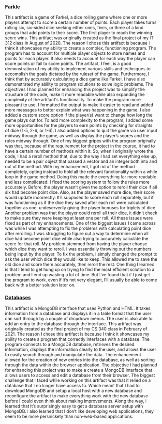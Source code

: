

### [Farkle](https://github.com/CaleGriggs/CaleGriggs.github.io/tree/gh-pages/Farkle)



  This artifact is a game of Farkel, a dice rolling game where one or more players attempt to score a certain number of points. Each player takes turns rolling six, six-sided dice seeking either ones, fives, or three of a kind groups that add points to their score. The first player to reach the winning score wins. This artifact was originally created as the final project of my IT 312 class in August of 2020. 
	The reason I chose this artifact is because I think it showcases my ability to create a complex, functioning program. The program has to account for multiple player objects to store names and points for each player. It also needs to account for each way the player can score points or fail to score points. The artifact, I feel, is a good demonstration of my ability to implement various skills and techniques to accomplish the goals dictated by the ruleset of the game. Furthermore, I think that by accurately calculating a dice game like Farkel, I have also demonstrated my ability to program solutions to solve logic problems. 
	The objectives I had planned for enhancing this project was to simplify the structure of the code, make it more readable while also expanding the complexity of the artifact's functionality. To make the program more pleasant to use, I formatted the output to make it easier to read and added more messages to better explain what was happening in the game. I also added a custom score option if the player(s) want to change how long the game plays out for. To add more complexity to the program, I added some more opportunities for the players to earn points by checking for straights of dice (1-5, 2-6, or 1-6). I also added options to quit the game via user input midway through the game, as well as display the player’s scores and the rules midway through.
  One of my biggest gripes with the program originally was that, because of the requirement for the project in the course, it had to have a certain number of methods within it. So, when I originally wrote the code, I had a reroll method that, due to the way I had set everything else up, needed to be a pair object that passed a vector and an integer both into and out of the method. With my enhancement, I got rid of the method completely, opting instead to hold all the relevant functionality within a while loop in the game method. Doing this made the everything far more readable and less complicated.
  I fixed the scoring system to follow the rules more accurately. Before, the player wasn’t given the option to reroll  their dice if all six had become point dice. Also, as the player saved more dice, their score would update incorrectly. It’s supposed to score each roll separately, but it was functioning as if the dice they saved after each roll were calculated together as one, undeservedly giving the player bonuses for triplets of dice. Another problem was that the player could reroll all their dice, it didn’t check to make sure they were keeping at least one per roll. All these issues were fixed as part of my enhancements.
  One of the biggest issues I came across was while I was attempting to fix the problems with calculating point dice after rerolling. I was struggling to figure out a way to determine when all dice had become point dice while also trying to accurately calculate the score for that roll. My problem stemmed from having the player choose which dice they want to reroll. I was essentially throwing out the numbers being input by the player. To fix the problem, I simply changed the prompt to ask the user which dice they would like to keep. This allowed me to save the old dice and score them accurately, then reroll the rest. One thing I learned is that I tend to get hung up on trying to find the most efficient solution to a problem and I end up wasting a lot of time. But I’ve found that if I just get the program to work, even if it’s not very elegant, I’ll usually be able to come back with a better solution later on.

### [Databases](https://github.com/CaleGriggs/CaleGriggs.github.io/tree/gh-pages/Database)

  This artifact is a MongoDB interface that uses Python and HTML. It takes information from a database and displays it in a table format that the user can sort through by a couple of dropdown menus. The user is also able to add an entry to the database through the interface. This artifact was originally created as the final project of my CS 340 class in February of 2021. 
	The reason I chose this artifact is because I think it showcases my ability to create a program that correctly interfaces with a database. The program connects to a MongoDB database, retrieves the desired information, displays the information clearly to the user, and allows the user to easily search through and manipulate the data. The enhancement allowed for the creation of new entries into the database, as well as sorting through the data within the browser application. The objective I had planned for enhancing this project was to make a create a MongoDB interface that allows users to access and edit a database from their browser.
  The biggest challenge that I faced while working on this artifact was that it relied on a database that I no longer have access to. Which meant that I had to download MongoDB and setup a local host with a new database and reconfigure the artifact to make everything work with the new database before I could even think about making improvements. Along the way, I learned that It’s surprisingly easy to get a database server setup with MongoDB. I also learned that I don’t like developing web applications, they seem to be more persnickety than non-web-based applications.
